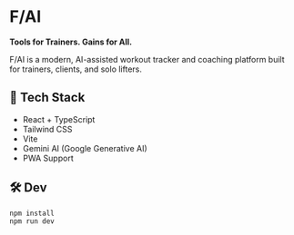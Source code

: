 # F/AI

**Tools for Trainers. Gains for All.**

F/AI is a modern, AI-assisted workout tracker and coaching platform built for trainers, clients, and solo lifters.

## 🚀 Tech Stack

- React + TypeScript
- Tailwind CSS
- Vite
- Gemini AI (Google Generative AI)
- PWA Support

## 🛠 Dev

```bash
npm install
npm run dev
```
